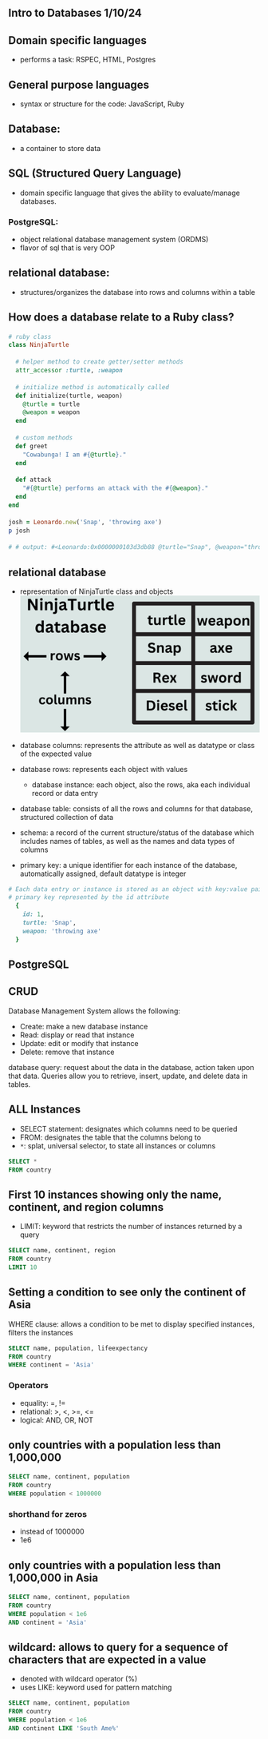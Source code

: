 ## Intro to Databases 1/10/24

## Domain specific languages
- performs a task: RSPEC, HTML, Postgres

## General purpose languages
-  syntax or structure for the code: JavaScript, Ruby

## Database:
- a container to store data

## SQL (Structured Query Language)
- domain specific language that gives the ability to evaluate/manage databases. 

### PostgreSQL: 
- object relational database management system (ORDMS)
- flavor of sql that is very OOP

## relational database: 
- structures/organizes the database into rows and columns within a table

## How does a database relate to a Ruby class?
```rb
# ruby class
class NinjaTurtle

  # helper method to create getter/setter methods 
  attr_accessor :turtle, :weapon
  
  # initialize method is automatically called
  def initialize(turtle, weapon)
    @turtle = turtle
    @weapon = weapon
  end

  # custom methods
  def greet
    "Cowabunga! I am #{@turtle}."
  end

  def attack
    "#{@turtle} performs an attack with the #{@weapon}."
  end
end

josh = Leonardo.new('Snap', 'throwing axe')
p josh

# # output: #<Leonardo:0x0000000103d3db88 @turtle="Snap", @weapon="throwing axe">
```

## relational database 
- representation of NinjaTurtle class and objects
![Relational Database](assets/database.png)

- database columns: represents the attribute as well as datatype or class of the expected value

- database rows: represents each object with values
    - database instance: each object, also the rows, aka each individual record or data entry

- database table: consists of all the rows and columns for that database, structured collection of data

- schema: a record of the current structure/status of the database which includes names of tables, as well as the names and data types of columns

- primary key: a unique identifier for each instance of the database, automatically assigned, default datatype is integer

```rb
# Each data entry or instance is stored as an object with key:value pairs
# primary key represented by the id attribute
  {
    id: 1, 
    turtle: 'Snap',
    weapon: 'throwing axe'
  }
```

## PostgreSQL

## CRUD
Database Management System allows the following:  
- Create: make a new database instance
- Read: display or read that instance
- Update: edit or modify that instance
- Delete: remove that instance

database query: request about the data in the database, action taken upon that data. Queries allow you to retrieve, insert, update, and delete data in tables.

## ALL Instances
- SELECT statement: designates which columns need to be queried
- FROM: designates the table that the columns belong to  
- `*`: splat, universal selector, to state all instances or columns

```sql
SELECT *
FROM country
```

## First 10 instances showing only the name, continent, and region columns
- LIMIT: keyword that restricts the number of instances returned by a query
```sql
SELECT name, continent, region
FROM country
LIMIT 10
```

## Setting a condition to see only the continent of Asia
WHERE clause: allows a condition to be met to display specified instances, filters the instances
```sql
SELECT name, population, lifeexpectancy
FROM country
WHERE continent = 'Asia'
```
### Operators
- equality: =, !=
- relational: >, <, >=, <=
- logical: AND, OR, NOT

## only countries with a population less than 1,000,000
```sql
SELECT name, continent, population
FROM country
WHERE population < 1000000
```
### shorthand for zeros
- instead of 1000000
- 1e6

## only countries with a population less than 1,000,000 in Asia
```sql
SELECT name, continent, population
FROM country
WHERE population < 1e6 
AND continent = 'Asia'
```

## wildcard: allows to query for a sequence of characters that are expected in a value
- denoted with wildcard operator (%)
- uses LIKE: keyword used for pattern matching
```sql
SELECT name, continent, population
FROM country
WHERE population < 1e6 
AND continent LIKE 'South Ame%'
```
